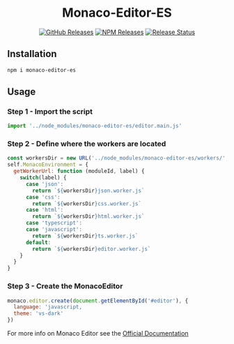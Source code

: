 <h1 align="center">Monaco-Editor-ES</h1>

<div align="center">
  <a href="https://github.com/vanillaes/monaco-editor-es/releases"><img src="https://badgen.net/github/tag/vanillaes/monaco-editor-es" alt="GitHub Releases"></a>
  <a href="https://www.npmjs.com/package/monaco-editor-es"><img src="https://badgen.net/npm/v/monaco-editor-es" alt="NPM Releases"></a>
  <a href="https://github.com/vanillaes/monaco-editor-es/actions"><img src="https://github.com/vanillaes/monaco-editor-es/workflows/Release/badge.svg" alt="Release Status"></a>
</div>

## Installation

```sh
npm i monaco-editor-es
```

## Usage

### Step 1 - Import the script

```javascript
import '../node_modules/monaco-editor-es/editor.main.js'
```

### Step 2 - Define where the workers are located

```javascript
const workersDir = new URL('../node_modules/monaco-editor-es/workers/', import.meta.url)
self.MonacoEnvironment = {
  getWorkerUrl: function (moduleId, label) {
    switch(label) {
      case 'json':
        return `${workersDir}json.worker.js`
      case 'css':
        return `${workersDir}css.worker.js`
      case 'html':
        return `${workersDir}html.worker.js`
      case 'typescript':
      case 'javascript':
        return `${workersDir}ts.worker.js`
      default:
        return `${workersDir}editor.worker.js`
    }
  }
}
```

### Step 3 - Create the MonacoEditor

```javascript
monaco.editor.create(document.getElementById('#editor'), {
  language: 'javascript,
  theme: 'vs-dark'
})
```

For more info on Monaco Editor see the [Official Documentation][]

[Official Documentation]: https://microsoft.github.io/monaco-editor/index.html
